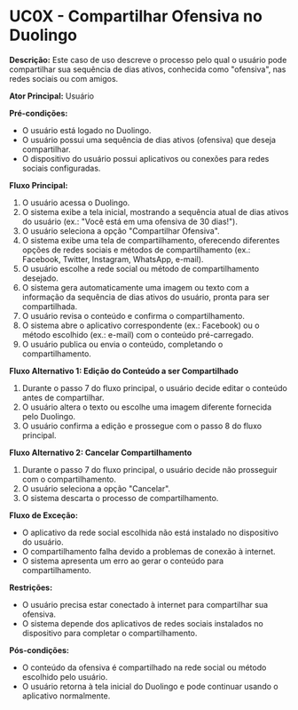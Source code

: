 # UC0X - Compartilhar Ofensiva no Duolingo

**Descrição:** Este caso de uso descreve o processo pelo qual o usuário pode compartilhar sua sequência de dias ativos, conhecida como "ofensiva", nas redes sociais ou com amigos.

**Ator Principal:** Usuário

**Pré-condições:**

- O usuário está logado no Duolingo.
- O usuário possui uma sequência de dias ativos (ofensiva) que deseja compartilhar.
- O dispositivo do usuário possui aplicativos ou conexões para redes sociais configuradas.

**Fluxo Principal:**

1. O usuário acessa o Duolingo.
2. O sistema exibe a tela inicial, mostrando a sequência atual de dias ativos do usuário (ex.: "Você está em uma ofensiva de 30 dias!").
3. O usuário seleciona a opção "Compartilhar Ofensiva".
4. O sistema exibe uma tela de compartilhamento, oferecendo diferentes opções de redes sociais e métodos de compartilhamento (ex.: Facebook, Twitter, Instagram, WhatsApp, e-mail).
5. O usuário escolhe a rede social ou método de compartilhamento desejado.
6. O sistema gera automaticamente uma imagem ou texto com a informação da sequência de dias ativos do usuário, pronta para ser compartilhada.
7. O usuário revisa o conteúdo e confirma o compartilhamento.
8. O sistema abre o aplicativo correspondente (ex.: Facebook) ou o método escolhido (ex.: e-mail) com o conteúdo pré-carregado.
9. O usuário publica ou envia o conteúdo, completando o compartilhamento.

**Fluxo Alternativo 1: Edição do Conteúdo a ser Compartilhado**

1. Durante o passo 7 do fluxo principal, o usuário decide editar o conteúdo antes de compartilhar.
2. O usuário altera o texto ou escolhe uma imagem diferente fornecida pelo Duolingo.
3. O usuário confirma a edição e prossegue com o passo 8 do fluxo principal.

**Fluxo Alternativo 2: Cancelar Compartilhamento**

1. Durante o passo 7 do fluxo principal, o usuário decide não prosseguir com o compartilhamento.
2. O usuário seleciona a opção "Cancelar".
3. O sistema descarta o processo de compartilhamento.

**Fluxo de Exceção:**

- O aplicativo da rede social escolhida não está instalado no dispositivo do usuário.
- O compartilhamento falha devido a problemas de conexão à internet.
- O sistema apresenta um erro ao gerar o conteúdo para compartilhamento.

**Restrições:**

- O usuário precisa estar conectado à internet para compartilhar sua ofensiva.
- O sistema depende dos aplicativos de redes sociais instalados no dispositivo para completar o compartilhamento.

**Pós-condições:**

- O conteúdo da ofensiva é compartilhado na rede social ou método escolhido pelo usuário.
- O usuário retorna à tela inicial do Duolingo e pode continuar usando o aplicativo normalmente.
